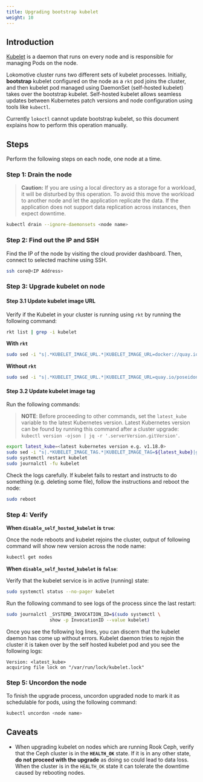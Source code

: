 ```yaml
---
title: Upgrading bootstrap kubelet
weight: 10
---
```


## Introduction

[Kubelet](https://kubernetes.io/docs/reference/command-line-tools-reference/kubelet/) is a daemon
that runs on every node and is responsible for managing Pods on the node.

Lokomotive cluster runs two different sets of kubelet processes. Initially, **bootstrap** kubelet
configured on the node as a `rkt` pod joins the cluster, and then kubelet pod managed using
DaemonSet (self-hosted kubelet) takes over the bootstrap kubelet. Self-hosted kubelet allows
seamless updates between Kubernetes patch versions and node configuration using tools like
`kubectl`.

Currently `lokoctl` cannot update bootstrap kubelet, so this document explains how to perform this
operation manually.

## Steps

Perform the following steps on each node, one node at a time.

### Step 1: Drain the node

> **Caution:** If you are using a local directory as a storage for a workload, it will be disturbed
> by this operation. To avoid this move the workload to another node and let the application
> replicate the data. If the application does not support data replication across instances, then
> expect downtime.

```bash
kubectl drain --ignore-daemonsets <node name>
```

### Step 2: Find out the IP and SSH

Find the IP of the node by visiting the cloud provider dashboard. Then, connect to selected machine
using SSH.

```bash
ssh core@<IP Address>
```

### Step 3: Upgrade kubelet on node

#### Step 3.1 Update kubelet image URL

Verify if the Kubelet in your cluster is running using `rkt` by running the following command:

```bash
rkt list | grep -i kubelet
```

**With `rkt`**

```bash
sudo sed -i "s|.*KUBELET_IMAGE_URL.*|KUBELET_IMAGE_URL=docker://quay.io/poseidon/kubelet|g" /etc/kubernetes/kubelet.env
```

**Without `rkt`**

```bash
sudo sed -i "s|.*KUBELET_IMAGE_URL.*|KUBELET_IMAGE_URL=quay.io/poseidon/kubelet|g" /etc/kubernetes/kubelet.env
```

#### Step 3.2 Update kubelet image tag

Run the following commands:

> **NOTE**: Before proceeding to other commands, set the `latest_kube` variable to the latest
> Kubernetes version. Latest Kubernetes version can be found by running this command after a cluster
> upgrade: `kubectl version -ojson | jq -r '.serverVersion.gitVersion'`.

```bash
export latest_kube=<latest kubernetes version e.g. v1.18.0>
sudo sed -i "s|.*KUBELET_IMAGE_TAG.*|KUBELET_IMAGE_TAG=${latest_kube}|g" /etc/kubernetes/kubelet.env
sudo systemctl restart kubelet
sudo journalctl -fu kubelet
```

Check the logs carefully. If kubelet fails to restart and instructs to do something (e.g. deleting
some file), follow the instructions and reboot the node:

```bash
sudo reboot
```

### Step 4: Verify

**When `disable_self_hosted_kubelet` is `true`**:

Once the node reboots and kubelet rejoins the cluster, output of following command will show new
version across the node name:

```bash
kubectl get nodes
```

**When `disable_self_hosted_kubelet` is `false`**:

Verify that the kubelet service is in active (running) state:

```bash
sudo systemctl status --no-pager kubelet
```

Run the following command to see logs of the process since the last restart:

```bash
sudo journalctl _SYSTEMD_INVOCATION_ID=$(sudo systemctl \
                show -p InvocationID --value kubelet)
```

Once you see the following log lines, you can discern that the kubelet daemon has come up without
errors. Kubelet daemon tries to rejoin the cluster it is taken over by the self hosted kubelet pod
and you see the following logs:

```
Version: <latest_kube>
acquiring file lock on "/var/run/lock/kubelet.lock"
```

### Step 5: Uncordon the node

To finish the upgrade process, uncordon upgraded node to mark it as schedulable for pods, using
the following command:
```bash
kubectl uncordon <node name>
```

## Caveats

- When upgrading kubelet on nodes which are running Rook Ceph, verify that the Ceph cluster is in
  the **`HEALTH_OK`** state. If it is in any other state, **do not proceed with the upgrade** as
  doing so could lead to data loss. When the cluster is in the `HEALTH_OK` state it can tolerate the
  downtime caused by rebooting nodes.
